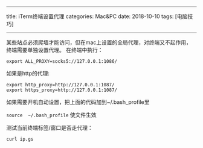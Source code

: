 -----

title: iTerm终端设置代理
categories: Mac&PC
date: 2018-10-10
tags: [电脑技巧]

-----

某些站点必须爬墙才能访问，但在mac上设置的全局代理，对终端又不起作用，终端需要单独设置代理。
在终端中执行：

```shell
export ALL_PROXY=socks5://127.0.0.1:1086/
```

如果是http的代理:

```shell
export http_proxy=http://127.0.0.1:1087/
export https_proxy=http://127.0.0.1:1087/
```

如果需要开机自动设置，把上面的代码加到~/.bash_profile里

`source  ~/.bash_profile` 使文件生效

测试当前终端标签/窗口是否走代理：

```shell
curl ip.gs
```